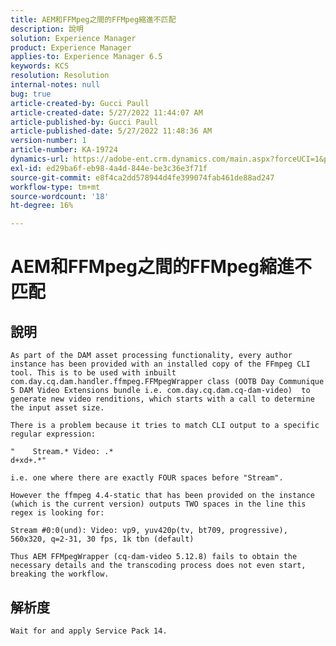 ```yaml
---
title: AEM和FFMpeg之間的FFMpeg縮進不匹配
description: 說明
solution: Experience Manager
product: Experience Manager
applies-to: Experience Manager 6.5
keywords: KCS
resolution: Resolution
internal-notes: null
bug: true
article-created-by: Gucci Paull
article-created-date: 5/27/2022 11:44:07 AM
article-published-by: Gucci Paull
article-published-date: 5/27/2022 11:48:36 AM
version-number: 1
article-number: KA-19724
dynamics-url: https://adobe-ent.crm.dynamics.com/main.aspx?forceUCI=1&pagetype=entityrecord&etn=knowledgearticle&id=5746af4e-b2dd-ec11-a7b6-0022480b05aa
exl-id: ed29ba6f-eb98-4a4d-844e-be3c36e3f71f
source-git-commit: e8f4ca2dd578944d4fe399074fab461de88ad247
workflow-type: tm+mt
source-wordcount: '18'
ht-degree: 16%

---
```


# AEM和FFMpeg之間的FFMpeg縮進不匹配

## 說明


`As part of the DAM asset processing functionality, every author instance has been provided with an installed copy of the FFmpeg CLI tool. This is to be used with inbuilt com.day.cq.dam.handler.ffmpeg.FFMpegWrapper class (OOTB Day Communique 5 DAM Video Extensions bundle i.e. com.day.cq.dam.cq-dam-video)  to generate new video renditions, which starts with a call to determine the input asset size.`

`There is a problem because it tries to match CLI output to a specific regular expression:`




```
"    Stream.* Video: .*
d+xd+.*"
```


`i.e. one where there are exactly FOUR spaces before "Stream".`

`However the ffmpeg 4.4-static that has been provided on the instance (which is the current version) outputs TWO spaces in the line this regex is looking for:`

`Stream #0:0(und): Video: vp9, yuv420p(tv, bt709, progressive), 560x320, q=2-31, 30 fps, 1k tbn (default)`

`Thus AEM FFMpegWrapper (cq-dam-video 5.12.8) fails to obtain the necessary details and the transcoding process does not even start, breaking the workflow.`


## 解析度


`Wait for and apply Service Pack 14.`
